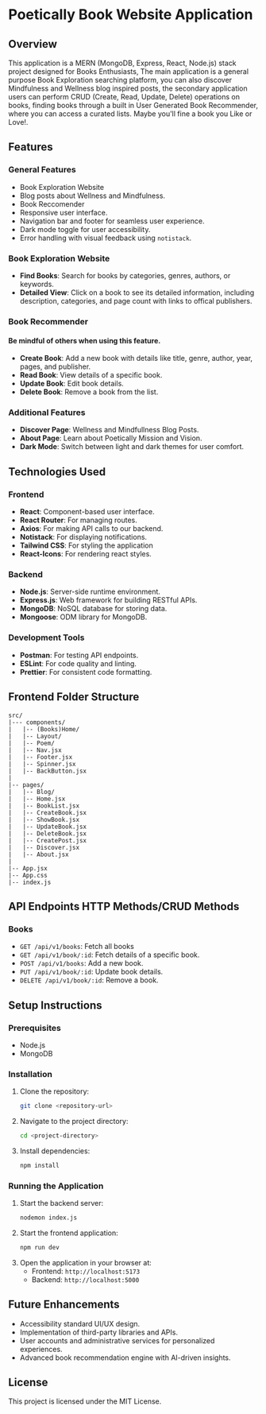 # Poetically Book Website Application

## Overview

This application is a MERN (MongoDB, Express, React, Node.js) stack project designed for Books Enthusiasts, The main application is a general purpose Book Exploration searching platform, you can also discover Mindfulness and Wellness blog inspired posts, the secondary application users can perform CRUD (Create, Read, Update, Delete) operations on books, finding books through a built in User Generated Book Recommender, where you can access a curated lists. Maybe you'll fine a book you Like or Love!.

## Features

### General Features

- Book Exploration Website
- Blog posts about Wellness and Mindfulness.
- Book Reccomender
- Responsive user interface.
- Navigation bar and footer for seamless user experience.
- Dark mode toggle for user accessibility.
- Error handling with visual feedback using `notistack`.

### Book Exploration Website

- **Find Books**: Search for books by categories, genres, authors, or keywords.
- **Detailed View**: Click on a book to see its detailed information, including description, categories, and page count with links to offical publishers.

### Book Recommender

#### Be mindful of others when using this feature.

- **Create Book**: Add a new book with details like title, genre, author, year, pages, and publisher.
- **Read Book**: View details of a specific book.
- **Update Book**: Edit book details.
- **Delete Book**: Remove a book from the list.

### Additional Features

- **Discover Page**: Wellness and Mindfullness Blog Posts.
- **About Page**: Learn about Poetically Mission and Vision.
- **Dark Mode**: Switch between light and dark themes for user comfort.

## Technologies Used

### Frontend

- **React**: Component-based user interface.
- **React Router**: For managing routes.
- **Axios**: For making API calls to our backend.
- **Notistack**: For displaying notifications.
- **Tailwind CSS**: For styling the application
- **React-Icons**: For rendering react styles.

### Backend

- **Node.js**: Server-side runtime environment.
- **Express.js**: Web framework for building RESTful APIs.
- **MongoDB**: NoSQL database for storing data.
- **Mongoose**: ODM library for MongoDB.

### Development Tools

- **Postman**: For testing API endpoints.
- **ESLint**: For code quality and linting.
- **Prettier**: For consistent code formatting.

## Frontend Folder Structure

```
src/
|--- components/
|   |-- (Books)Home/
|   |-- Layout/
|   |-- Poem/
|   |-- Nav.jsx
|   |-- Footer.jsx
|   |-- Spinner.jsx
|   |-- BackButton.jsx
|
|-- pages/
|   |-- Blog/
|   |-- Home.jsx
|   |-- BookList.jsx
|   |-- CreateBook.jsx
|   |-- ShowBook.jsx
|   |-- UpdateBook.jsx
|   |-- DeleteBook.jsx
|   |-- CreatePost.jsx
|   |-- Discover.jsx
|   |-- About.jsx
|
|-- App.jsx
|-- App.css
|-- index.js
```

## API Endpoints HTTP Methods/CRUD Methods

### Books

- `GET /api/v1/books`: Fetch all books
- `GET /api/v1/book/:id`: Fetch details of a specific book.
- `POST /api/v1/books`: Add a new book.
- `PUT /api/v1/book/:id`: Update book details.
- `DELETE /api/v1/book/:id`: Remove a book.

## Setup Instructions

### Prerequisites

- Node.js
- MongoDB

### Installation

1. Clone the repository:
   ```bash
   git clone <repository-url>
   ```
2. Navigate to the project directory:
   ```bash
   cd <project-directory>
   ```
3. Install dependencies:
   ```bash
   npm install
   ```

### Running the Application

1. Start the backend server:
   ```bash
   nodemon index.js
   ```
2. Start the frontend application:
   ```bash
   npm run dev
   ```
3. Open the application in your browser at:
   - Frontend: `http://localhost:5173`
   - Backend: `http://localhost:5000`

## Future Enhancements

- Accessibility standard UI/UX design.
- Implementation of third-party libraries and APIs.
- User accounts and administrative services for personalized experiences.
- Advanced book recommendation engine with AI-driven insights.

## License

This project is licensed under the MIT License.
